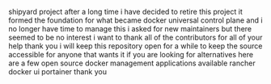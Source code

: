 shipyard project after a long time i have decided to retire this project it formed the foundation for what became docker universal control plane and i no longer have time to manage this i asked for new maintainers but there seemed to be no interest i want to thank all of the contributors for all of your help thank you i will keep this repository open for a while to keep the source accessible for anyone that wants it if you are looking for alternatives here are a few open source docker management applications available rancher docker ui portainer thank you